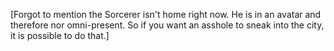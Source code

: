 [Forgot to mention the Sorcerer isn't home right now. He is in an avatar and therefore nor omni-present. So if you want an asshole to sneak into the city, it is possible to do that.]